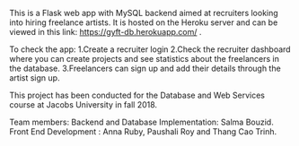 This is a Flask web app with MySQL backend aimed at recruiters looking into hiring freelance artists. 
It is hosted on the Heroku server and can be viewed in this link: https://gyft-db.herokuapp.com/ . 

To check the app:
          1.Create a recruiter login
          2.Check the recruiter dashboard where you can create projects and see statistics about the freelancers in the database.
          3.Freelancers can  sign up and add their details through the artist sign up.
  
  This project has been conducted for the Database and Web Services course at Jacobs University in fall 2018.
  
  Team members:
  Backend and Database Implementation: Salma Bouzid. 
  Front End Development : Anna Ruby, Paushali Roy and Thang Cao Trinh. 
